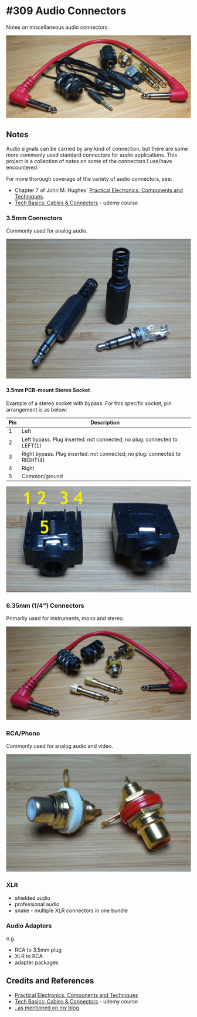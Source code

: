# #309 Audio Connectors

Notes on miscellaneous audio connectors.

![Audio_build](./assets/Audio_build.jpg?raw=true)

## Notes

Audio signals can be carried by any kind of connection, but there are some more commonly used standard connectors for audio applications.
This project is a collection of notes on some of the connectors I use/have encountered.

For more thorough coverage of the variety of audio connectors, see:

* Chapter 7 of John M. Hughes' [Practical Electronics: Components and Techniques](../../../books/practical-electronics/).
* [Tech Basics: Cables & Connectors](https://www.udemy.com/tech101-cables-and-connectors/) - udemy course

### 3.5mm Connectors

Commonly used for analog audio.

![stereo_plug_3.5mm](./assets/stereo_plug_3.5mm.jpg?raw=true)

#### 3.5mm PCB-mount Stereo Socket

Example of a stereo socket with bypass. For this specific socket, pin arrangement is as below:

| Pin | Description                                                                |
|-----|----------------------------------------------------------------------------|
| 1   | Left                                                                       |
| 2   | Left bypass. Plug inserted: not connected; no plug: connected to LEFT(1)   |
| 3   | Right bypass. Plug inserted: not connected; no plug: connected to RIGHT(4) |
| 4   | Right                                                                      |
| 5   | Common/ground                                                              |

![stereo_socket_3.5mm](./assets/stereo_socket_3.5mm.jpg?raw=true)

### 6.35mm (1/4") Connectors

Primarily used for instruments, mono and stereo.

![6.35mm](./assets/6.35mm.jpg?raw=true)

### RCA/Phono

Commonly used for analog audio and video.

![rca_socket](./assets/rca_socket.jpg?raw=true)

### XLR

* shielded audio
* professional audio
* snake - multiple XLR connectors in one bundle

### Audio Adapters

e.g.

* RCA to 3.5mm plug
* XLR to RCA
* adapter packages

## Credits and References

* [Practical Electronics: Components and Techniques](../../../books/practical-electronics/)
* [Tech Basics: Cables & Connectors](https://www.udemy.com/tech101-cables-and-connectors/) - udemy course
* [..as mentioned on my blog](https://blog.tardate.com/2017/05/leap309-audio-connectors.html)
